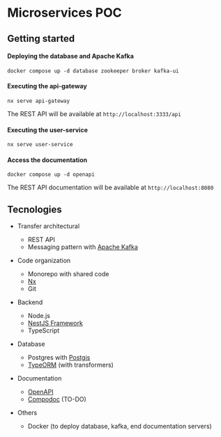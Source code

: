 # Microservices POC

## Getting started

#### Deploying the database and Apache Kafka

```shell
docker compose up -d database zookeeper broker kafka-ui
```

#### Executing the api-gateway

```shell
nx serve api-gateway
```

The REST API will be available at `http://localhost:3333/api`

#### Executing the user-service

```shell
nx serve user-service
```

#### Access the documentation

```shell
docker compose up -d openapi
```

The REST API documentation will be available at `http://localhost:8080`

## Tecnologies

- Transfer architectural
  - REST API
  - Messaging pattern with [Apache Kafka](https://kafka.apache.org/)

- Code organization
  - Monorepo with shared code
  - [Nx](https://nx.dev/)
  - Git

- Backend
  - Node.js
  - [NestJS Framework](https://docs.nestjs.com/)
  - TypeScript

- Database
  - Postgres with [Postgis](https://postgis.net/)
  - [TypeORM](https://typeorm.io/) (with transformers)

- Documentation
  - [OpenAPI](https://www.openapis.org/)
  - [Compodoc](https://compodoc.app/) (TO-DO)

- Others
  - Docker (to deploy database, kafka, end documentation servers)

